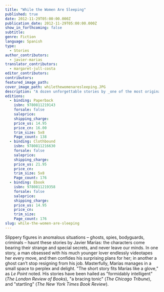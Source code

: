 ```yaml
---
title: "While the Women Are Sleeping"
published: true
date: 2012-11-29T05:00:00.000Z
publication_date: 2012-11-29T05:00:00.000Z
show_in_forthcoming: false
subtitle:
genre: Fiction
language: Spanish
type:
  - Stories
author_contributors:
  - javier-marias
translator_contributors:
  - margaret-jull-costa
editor_contributors:
contributors:
featured_image_path:
cover_image_path: whilethewomenaresleeping.JPG
description: "A dozen unforgettable stories by _one of the most original writers at work today_ (Wyatt Mason, The New York Times Book Review). "
editions:
  - binding: Paperback
    isbn: 9780811219143
    forsale: false
    saleprice:
    shipping_charge:
    price_us: 14.95
    price_cn: 16.00
    trim_size: 5x8
    Page_count: 138
  - binding: Clothbound
    isbn: 9780811216630
    forsale: false
    saleprice:
    shipping_charge:
    price_us: 21.95
    price_cn:
    trim_size: 5x8
    Page_count: 176
  - binding: Ebook
    isbn: 9780811219358
    forsale: false
    saleprice:
    shipping_charge:
    price_us: 14.95
    price_cn:
    trim_size:
    Page_count: 176
slug: while-the-women-are-sleeping
---
```


Slippery figures in anomalous situations – ghosts, spies, bodyguards, criminals – haunt these stories by Javier Marías: the characters come bearing their strange and special secrets, and never leave our minds. In one story, a man obsessed with his much younger lover endlessly videotapes her every move, and then confides his surprising plans for her; in another a ghost can’t stop resigning from his job. Masterfully, Marías manages in a small space to perplex and delight. "The short story fits Marías like a glove," as _Le Point_ noted. His stories have been hailed as "formidably intelligent" (_The London Review of Books_), "a bracing tonic" (_The Chicago Tribune_), and "startling" (_The New York Times Book Review_).


